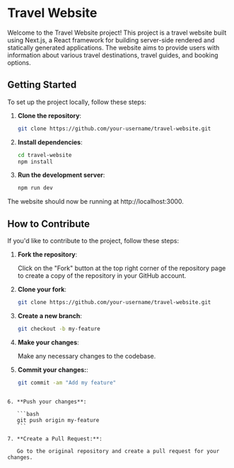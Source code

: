 # Travel Website

Welcome to the Travel Website project! This project is a travel website built using Next.js, a React framework for building server-side rendered and statically generated applications. The website aims to provide users with information about various travel destinations, travel guides, and booking options.

## Getting Started

To set up the project locally, follow these steps:

1. **Clone the repository**:

   ```bash
   git clone https://github.com/your-username/travel-website.git

   ```

2. **Install dependencies**:

   ```bash
   cd travel-website
   npm install
   ```

3. **Run the development server**:

   ```bash
   npm run dev
   ```

The website should now be running at http://localhost:3000.

## How to Contribute

If you'd like to contribute to the project, follow these steps:

1. **Fork the repository**:

   Click on the "Fork" button at the top right corner of the repository page to create a copy of the repository in your GitHub account.

2. **Clone your fork**:

   ```bash
   git clone https://github.com/your-username/travel-website.git
   ```

3. **Create a new branch**:

   ```bash
   git checkout -b my-feature
   ```

4. **Make your changes**:

   Make any necessary changes to the codebase.

5. **Commit your changes:**:

   ```bash
   git commit -am "Add my feature"
   ```

````

6. **Push your changes**:

   ```bash
   git push origin my-feature
   ```

7. **Create a Pull Request:**:

   Go to the original repository and create a pull request for your changes.
````

